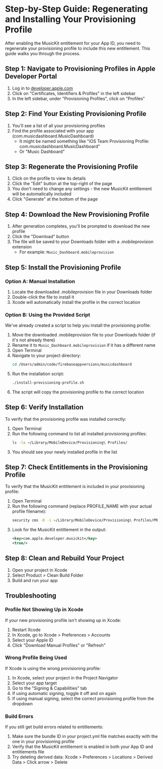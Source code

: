 # Step-by-Step Guide: Regenerating and Installing Your Provisioning Profile

After enabling the MusicKit entitlement for your App ID, you need to regenerate your provisioning profile to include this new entitlement. This guide walks you through the process.

## Step 1: Navigate to Provisioning Profiles in Apple Developer Portal

1. Log in to [developer.apple.com](https://developer.apple.com)
2. Click on "Certificates, Identifiers & Profiles" in the left sidebar
3. In the left sidebar, under "Provisioning Profiles", click on "Profiles"

## Step 2: Find Your Existing Provisioning Profile

1. You'll see a list of all your provisioning profiles
2. Find the profile associated with your app (com.musicdashboard.MusicDashboard)
   - It might be named something like "iOS Team Provisioning Profile: com.musicdashboard.MusicDashboard"
   - Or "Music Dashboard"

## Step 3: Regenerate the Provisioning Profile

1. Click on the profile to view its details
2. Click the "Edit" button at the top-right of the page
3. You don't need to change any settings - the new MusicKit entitlement will be automatically included
4. Click "Generate" at the bottom of the page

## Step 4: Download the New Provisioning Profile

1. After generation completes, you'll be prompted to download the new profile
2. Click the "Download" button
3. The file will be saved to your Downloads folder with a .mobileprovision extension
   - For example: `Music_Dashboard.mobileprovision`

## Step 5: Install the Provisioning Profile

### Option A: Manual Installation

1. Locate the downloaded .mobileprovision file in your Downloads folder
2. Double-click the file to install it
3. Xcode will automatically install the profile in the correct location

### Option B: Using the Provided Script

We've already created a script to help you install the provisioning profile:

1. Move the downloaded .mobileprovision file to your Downloads folder (if it's not already there)
2. Rename it to `Music_Dashboard.mobileprovision` if it has a different name
3. Open Terminal
4. Navigate to your project directory:
   ```bash
   cd /Users/admin/code/firebaseappversions/musicdashboard
   ```
5. Run the installation script:
   ```bash
   ./install-provisioning-profile.sh
   ```
6. The script will copy the provisioning profile to the correct location

## Step 6: Verify Installation

To verify that the provisioning profile was installed correctly:

1. Open Terminal
2. Run the following command to list all installed provisioning profiles:
   ```bash
   ls -la ~/Library/MobileDevice/Provisioning\ Profiles/
   ```
3. You should see your newly installed profile in the list

## Step 7: Check Entitlements in the Provisioning Profile

To verify that the MusicKit entitlement is included in your provisioning profile:

1. Open Terminal
2. Run the following command (replace PROFILE_NAME with your actual profile filename):
   ```bash
   security cms -D -i ~/Library/MobileDevice/Provisioning\ Profiles/PROFILE_NAME.mobileprovision | grep -A 10 Entitlements
   ```
3. Look for the MusicKit entitlement in the output:
   ```xml
   <key>com.apple.developer.musickit</key>
   <true/>
   ```

## Step 8: Clean and Rebuild Your Project

1. Open your project in Xcode
2. Select Product > Clean Build Folder
3. Build and run your app

## Troubleshooting

### Profile Not Showing Up in Xcode

If your new provisioning profile isn't showing up in Xcode:

1. Restart Xcode
2. In Xcode, go to Xcode > Preferences > Accounts
3. Select your Apple ID
4. Click "Download Manual Profiles" or "Refresh"

### Wrong Profile Being Used

If Xcode is using the wrong provisioning profile:

1. In Xcode, select your project in the Project Navigator
2. Select your app target
3. Go to the "Signing & Capabilities" tab
4. If using automatic signing, toggle it off and on again
5. If using manual signing, select the correct provisioning profile from the dropdown

### Build Errors

If you still get build errors related to entitlements:

1. Make sure the bundle ID in your project.yml file matches exactly with the one in your provisioning profile
2. Verify that the MusicKit entitlement is enabled in both your App ID and entitlements file
3. Try deleting derived data: Xcode > Preferences > Locations > Derived Data > Click arrow > Delete
